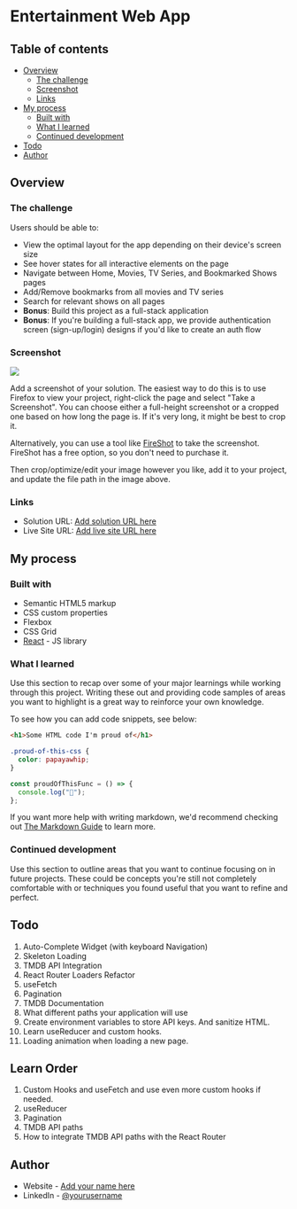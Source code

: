 # Entertainment Web App

## Table of contents

- [Overview](#overview)
  - [The challenge](#the-challenge)
  - [Screenshot](#screenshot)
  - [Links](#links)
- [My process](#my-process)
  - [Built with](#built-with)
  - [What I learned](#what-i-learned)
  - [Continued development](#continued-development)
- [Todo](#todo)
- [Author](#author)

## Overview

### The challenge

Users should be able to:

- View the optimal layout for the app depending on their device's screen size
- See hover states for all interactive elements on the page
- Navigate between Home, Movies, TV Series, and Bookmarked Shows pages
- Add/Remove bookmarks from all movies and TV series
- Search for relevant shows on all pages
- **Bonus**: Build this project as a full-stack application
- **Bonus**: If you're building a full-stack app, we provide authentication screen (sign-up/login) designs if you'd like to create an auth flow

### Screenshot

![](./screenshot.jpg)

Add a screenshot of your solution. The easiest way to do this is to use Firefox to view your project, right-click the page and select "Take a Screenshot". You can choose either a full-height screenshot or a cropped one based on how long the page is. If it's very long, it might be best to crop it.

Alternatively, you can use a tool like [FireShot](https://getfireshot.com/) to take the screenshot. FireShot has a free option, so you don't need to purchase it.

Then crop/optimize/edit your image however you like, add it to your project, and update the file path in the image above.

### Links

- Solution URL: [Add solution URL here](https://your-solution-url.com)
- Live Site URL: [Add live site URL here](https://your-live-site-url.com)

## My process

### Built with

- Semantic HTML5 markup
- CSS custom properties
- Flexbox
- CSS Grid
- [React](https://reactjs.org/) - JS library

### What I learned

Use this section to recap over some of your major learnings while working through this project. Writing these out and providing code samples of areas you want to highlight is a great way to reinforce your own knowledge.

To see how you can add code snippets, see below:

```html
<h1>Some HTML code I'm proud of</h1>
```

```css
.proud-of-this-css {
  color: papayawhip;
}
```

```js
const proudOfThisFunc = () => {
  console.log("🎉");
};
```

If you want more help with writing markdown, we'd recommend checking out
[The Markdown Guide](https://www.markdownguide.org/) to learn more.

### Continued development

Use this section to outline areas that
you want to continue focusing on in future projects. These could be concepts
you're still not completely comfortable with or techniques you found useful that
you want to refine and perfect.

## Todo

1. Auto-Complete Widget (with keyboard Navigation)
2. Skeleton Loading
3. TMDB API Integration
4. React Router Loaders Refactor
5. useFetch
6. Pagination
7. TMDB Documentation
8. What different paths your application will use
9. Create environment variables to store API keys. And sanitize HTML.
10. Learn useReducer and custom hooks.
11. Loading animation when loading a new page.

## Learn Order

1. Custom Hooks and useFetch and use even more custom hooks if needed.
2. useReducer
3. Pagination
4. TMDB API paths
5. How to integrate TMDB API paths with the React Router

## Author

- Website - [Add your name here](https://www.your-site.com)
- LinkedIn - [@yourusername](https://www.frontendmentor.io/profile/yourusername)
